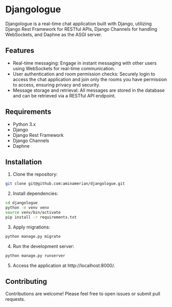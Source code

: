 # Djangologue

Djangologue is a real-time chat application built with Django, utilizing Django Rest Framework for RESTful APIs, Django Channels for handling WebSockets, and Daphne as the ASGI server.

## Features

- Real-time messaging: Engage in instant messaging with other users using WebSockets for real-time communication.
- User authentication and room permission checks: Securely login to access the chat application and join only the rooms you have permission to access, ensuring privacy and security.
- Message storage and retrieval: All messages are stored in the database and can be retrieved via a RESTful API endpoint.



## Requirements

- Python 3.x
- Django
- Django Rest Framework
- Django Channels
- Daphne

## Installation

1. Clone the repository:

```bash
git clone git@github.com:aminamerian/djangologue.git
```
2. Install dependencies:

```bash
cd djangologue
python -m venv venv
source venv/bin/activate
pip install -r requirements.txt
```
3. Apply migrations:
```bash
python manage.py migrate
```
4. Run the development server:
```bash
python manage.py runserver
```
5. Access the application at http://localhost:8000/.

## Contributing
Contributions are welcome! Please feel free to open issues or submit pull requests.
